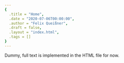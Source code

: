 ```yaml
---
{
  .title = "Home",
  .date = "2020-07-06T00:00:00",
  .author = "Felix Queißner",
  .draft = false,
  .layout = "index.html",
  .tags = []
}  
---
```

Dummy, full text is implemented in the HTML file for now.
